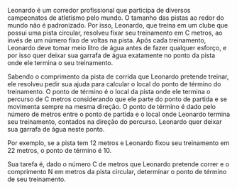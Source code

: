 Leonardo é um corredor profissional que participa de diversos campeonatos de atletismo pelo mundo. O tamanho das pistas ao redor do mundo não é padronizado. Por isso, Leonardo, que treina em um clube que possui uma pista circular, resolveu fixar seu treinamento em C metros, ao invés de um número fixo de voltas na pista. Após cada treinamento, Leonardo deve tomar meio litro de água antes de fazer qualquer esforço, e por isso quer deixar sua garrafa de água exatamente no ponto da pista onde ele termina o seu treinamento.

Sabendo o comprimento da pista de corrida que Leonardo pretende treinar, ele resolveu pedir sua ajuda para calcular o local do ponto de término do treinamento. O ponto de término é o local da pista onde ele termina o percurso de C metros considerando que ele parte do ponto de partida e se movimenta sempre na mesma direção. O ponto de término é dado pelo número de metros entre o ponto de partida e o local onde Leonardo termina seu treinamento, contados na direção do percurso. Leonardo quer deixar sua garrafa de água neste ponto.

Por exemplo, se a pista tem 12 metros e Leonardo fixou seu treinamento em 22 metros, o ponto de término é 10.

Sua tarefa é, dado o número C de metros que Leonardo pretende correr e o comprimento N em metros da pista circular, determinar o ponto de término de seu treinamento.
